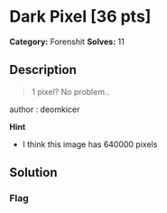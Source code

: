 # Dark Pixel [36 pts]

**Category:** Forenshit
**Solves:** 11

## Description
>1 pixel? No problem.. 

author : deomkicer

**Hint**
* I think this image has 640000 pixels

## Solution

### Flag

